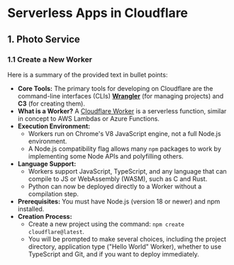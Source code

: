 # Serverless Apps in Cloudflare


## 1. Photo Service

### 1.1 Create a New Worker

Here is a summary of the provided text in bullet points:

*   **Core Tools:** The primary tools for developing on Cloudflare are the command-line interfaces (CLIs) [**Wrangler**](https://developers.cloudflare.com/workers/wrangler/) (for managing projects) and **C3** (for creating them).
*   **What is a Worker?** A [Cloudflare Worker](https://developers.cloudflare.com/workers/) is a serverless function, similar in concept to AWS Lambdas or Azure Functions.
*   **Execution Environment:**
    *   Workers run on Chrome's V8 JavaScript engine, not a full Node.js environment.
    *   A Node.js compatibility flag allows many `npm` packages to work by implementing some Node APIs and polyfilling others.
*   **Language Support:**
    *   Workers support JavaScript, TypeScript, and any language that can compile to JS or WebAssembly (WASM), such as C and Rust.
    *   Python can now be deployed directly to a Worker without a compilation step.
*   **Prerequisites:** You must have Node.js (version 18 or newer) and npm installed.
*   **Creation Process:**
    *   Create a new project using the command: `npm create cloudflare@latest`.
    *   You will be prompted to make several choices, including the project directory, application type ("Hello World" Worker), whether to use TypeScript and Git, and if you want to deploy immediately.







